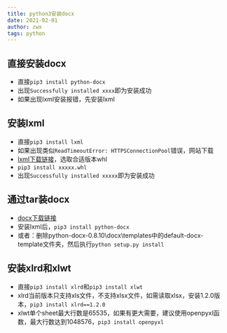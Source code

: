 ```yaml
---
title: python3安装docx 
date: 2021-02-01
author: zwx
tags: python
---
```

## 直接安装docx
- 直接`pip3 install python-docx`
- 出现`Successfully installed xxxx`即为安装成功
- 如果出现lxml安装报错，先安装lxml

## 安装lxml
- 直接`pip3 install lxml`
- 如果出现类似`ReadTimeoutError: HTTPSConnectionPool`错误，网站下载
- [lxml下载链接](https://pypi.org/project/lxml/#files)，选取合适版本whl
- `pip3 install xxxxx.whl`
- 出现`Successfully installed xxxxx`即为安装成功

## 通过tar装docx
- [docx下载链接](https://pypi.org/project/python-docx/#files)
- 安装lxml后，`pip3 install python-docx`
- 或者：删除python-docx-0.8.10\docx\templates中的default-docx-template文件夹，然后执行`python setup.py install`

## 安装xlrd和xlwt
- 直接`pip3 install xlrd`和`pip3 install xlwt`
- xlrd当前版本只支持xls文件，不支持xlsx文件，如需读取xlsx，安装1.2.0版本，`pip3 install xlrd==1.2.0`
- xlwt单个sheet最大行数是65535，如果有更大需要，建议使用openpyxl函数，最大行数达到1048576，`pip3 install openpyxl`